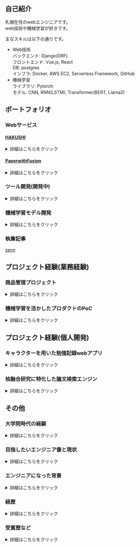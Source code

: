 ## 自己紹介
札幌在住のwebエンジニアです。  
web技術や機械学習が好きです。

主なスキルは以下の通りです。  
- Web技術  
    バックエンド: Django(DRF)  
    フロントエンド: Vue.js, React  
    DB: postgres  
    インフラ: Docker, AWS EC2, Serverless Framework, GitHub  
- 機械学習  
  ライブラリ: Pytorch  
  モデル: CNN, RNN(LSTM), Transformer(BERT, Llama2)  


## ポートフォリオ

### Webサービス

#### [HAKUSHI](https://hakushi.biz/)
<details>
  <summary>詳細はこちらをクリック</summary>
  
URL: https://hakushi.biz/  
      テーマ: モチベーション維持をテーマに設計されたモチベーション支援サービス。  
      開発期間:  2022年6月リリース   
      DAU:3人  

      使用技術  
      バックエンド: Django, DRF  
      フロントエンド: Vue3.2  
      インフラ: Docker, AWS EC2, sentry
</details>

#### [PaperwithFusion](https://staging.d3mw4gj6mldhry.amplifyapp.com/)
<details>
  <summary>詳細はこちらをクリック</summary>
  
URL: [STG環境](https://staging.d3mw4gj6mldhry.amplifyapp.com/)  
      テーマ: 核融合研究者が先行研究調査業務に特化した検索エンジン  
      開発期間:  2024年冬リリース予定   

      使用技術  
      バックエンド: Python  
      フロントエンド: React  
      インフラ: AWS Amplify, Serverless Framework(API GateWay, Docker, Lambda)  
      Embedding(チューニングなし): albert-base-v2  
      形態素解析: spacy  
      近傍探査, TF-IDF: scikit-learn  
</details>


### ツール開発(開発中)

<details>
  <summary>詳細はこちらをクリック</summary>
  
  - TechDebtExplorer  
  技術的負債を可視化することを目的とした計算ツールです。
  
  [![Readme Card](https://github-readme-stats.vercel.app/api/pin/?username=pikum99&repo=TechDebtExplorer)](https://github.com/pikum99/TechDebtExplorer)

  使用技術  
  言語: Python  
  アルゴリズム: Levenshtein  
</details>

### 機械学習モデル開発

<details>
  <summary>詳細はこちらをクリック</summary>
  
  - StockNN  
      株価をテーブル分類問題として予測しようとしたプロジェクトです。
      
      [![Readme Card](https://github-readme-stats.vercel.app/api/pin/?username=pikum99&repo=StockNN)](https://github.com/pikum99/StockNN)
    
      使用技術  
      ライブラリ: PyTorch  
      モデル: LSTM + MLP

  - BoatRaceNN  
      ボートレースの結果をテーブル分類問題として予測したプロジェクトです。
      
      [![Readme Card](https://github-readme-stats.vercel.app/api/pin/?username=pikum99&repo=BoatRaceNN)](https://github.com/pikum99/BoatRaceNN)
    
      使用技術  
      ライブラリ: PyTorch  
      モデル: MLP
</details>

### 執筆記事  

[zenn](https://zenn.dev/pikum)

## プロジェクト経験(業務経験)

### 商品管理プロジェクト

<details>
  <summary>詳細はこちらをクリック</summary>
  
#### 概要
 - 商品管理システムのメンバーとして従事  

#### 規模
- 10人程度  

#### 役職
- メンバー  

#### アピールしたい事項
##### 旧システムから現システムのリプレイスメント案件  

【課題】  
数千万レコードのデータ移管において、現行使用していた移管手法では、多大なる労力かかること。また、ヒューマンエラーが起こる可能性が秘められていたこと  

【工夫したこと】   
現行使用していた移管手法は、本番環境にscpでcsvを送り付け、ログをローカルに保存するという古典的移管手法を用いておりました。これでは、データ起因によるリカバリ対応において多大なる労力がかかることに加え、ヒューマンエラーが起こることが目に見えておりました。そこで私は、現状の問題点をまとめ、このままではリプレイス案件が失敗しかねないことを上長に相談し、バッチを修正する許可をいただきました。具体的に取り組んだことは以下の通りです。  
- AWS S3でデータ移行のCSVを管理し、そこからboto3経由で直で取り込みを行い、ログもS3に吐き出すというところに書き換え
- 移行実行に関してもシェルスクリプトで実行していたが、それも全てpythonに書き換えた
- 実行フローに関しても変更を行った  

【成果】  
本番のデータ移行時期においては、案の定、システム間のDBの設計差異に起因するエラー、他作業者の起因のエラーが多発しましたが、上記の対応を行ったため、リカバリー工数も対してかからなく無事データ移行を行い、リプレイスメント案件の成功に大きく寄与できたと思っております。

##### 部分的クリーンアーキテクチャの導入  

【課題】  
現在のチームでは、一部のスキルの高いエンジニアがクリーンアーキテクチャの概念を用いたコーディングをしていたが、アーキテクチャの概念がチームで行き渡っていなく、十分なPRのレビューがされず、かえって品質低下を招く恐れのあるチーム体制だった


【工夫したこと】  
私はそれを問題視し、自発的に「現在のプロダクトにアーキテクチャの概念は必要か？」という資料を他社の導入事例を交えて作成し上長に提出。その後、チームMTGで用意した資料を発表しました。


【成果】  
    「機能が独立しているバッチ周りから」というアプローチを提案し、チーム全体で部分的に導入を進めることに成功しました。　　
その後、チーム全体で、現在の理解している範囲でクリーンアーキテクチャの知識を講義し、チーム全体の理解の均一化を図りました。結果としてその後のプルリクレビューの精度も向上したと思います。  

##### プロダクトのコア機能を根本改修  
【課題】  
上記の通り「一部のスキルの高いエンジニアがコア機能をクリーンアーキテクチャで書き換える」ということを行われていたが、中途半端な状態で担当者が退職し、それを期限の納期までに動かす


【工夫したこと】   
使えるエンティティに関しては使用し、「依存性が判然とせずに、動的に呼び出す」というスパゲッティになりやすい箇所に関しては根本から書き換えるという作業を行いました。


【成果】  
引き継ぎタスクではありますが、数千行を超える神クラスをちゃんとビジネルロジックに落とし込み、それなりに後続の方が改修しやすいようなコーディングができたと思います。ここからは個人的な考えではありますが、プロダクトのクリーン化に関してはビジネスロジックとデータフロー図やER図等と真剣に向き合って、熟考した結果、着手するべきだと思っております。また、安易な疎結合に関しては疑問視しており、疎結合するべき層としてはいけない層があると考えており、それも日々改善の日々だと思っております。

</details>

### 機械学習を活かしたプロダクトのPoC

<details>
  <summary>詳細はこちらをクリック</summary>

#### プロジェクトの概要
 - インターン生と協力しながら、機械学習を活かしたプロダクトのPoCの業務

#### 規模
- 社員1~2人 (ほぼ私1人)
- インターン生3~5人(最大10名)  

#### 役職
- プロジェクトリーダー

#### アピールしたい事項
【課題】
何も整備されていない状況でインターン生と協力して成果を出す

【工夫したこと】  
- 配属されたインターン生に対して、現状のスキルの聞き取りを行い、スキルに伴ったことを何ができるかを考え実際に手を動かせるレベルで着手できるように課題設定を適宜おこない、人に説明できるレベルまで持っていった
- ピーク時はインターン生9人を一人で商品管理の業務をこなしながら面倒を見た
- 各チームに対して事情を説明し、各チームからデータセットを提供してもらい、研究できる環境を整備した

#### 成果一覧
#####  [汎用的画像分類モデルの作成(1カテゴリ 学習枚数 ~10枚)](https://note.com/diamondhead/n/n0498097e0f06)

技術:   
バックボーン: Conv Next  
エンドポイント: AWS SageMaker  

解決したい課題:   
人間が行なっている画像並び替えをAIにやらせる  

進捗:  
プロダクトの検証環境まで導入完了

##### 商品需要分類モデルの作成 
技術:  
バックボーン: LightGBM  

解決したい課題:
社内の売り上げビックデータを用いてどの商品が売れるか、値段設定はいくらが適切かを予測するモデルの作成  

進捗:  
売れるか売れないかのの分類問題に落とし込み精度8割のモデルが完成。  
プロダクト構想とモックをFigmaで作成。  

#####  商品説明, ハッシュタグ自動生成モデルの作成　
技術:  
バックボーン: Llama2  

解決したい課題:  
現在人間が行なっている商品説明文、ハッシュタグをAIにやらせる

進捗:
データセットを整備し、ほぼ違和感がない商品情報から商品説明分とハッシュタグを自動生成できるモデルを完成。

</details>

## プロジェクト経験(個人開発)

### キャラクターを用いた勉強記録webアプリ

<details>
  <summary>詳細はこちらをクリック</summary>
  
#### プロジェクトの概要
ToCに向けたキャラクターを用いた勉強記録webアプリの企画・開発・運用

#### URL  
[HAKUSHI](https://hakushi.biz/)

#### 開発規模
個人開発

#### ユーザー規模
DAU: 3人

#### 主要技術と選定理由
【主要技術】
```
バックエンド: Django, DRF
フロントエンド: Vue3.2 
インフラ: Docker, AWS EC2, sentry  
イラスト作成: Stable Diffusion  
```

【選定理由】  
バックエンド:   
大学院の知見を活かせるようにpythonを採用しました。また、フレームワークに関してはリッチでスケールできるサイトを作りたかったので、Django(DRF)を採用しました。また、EC2にしている理由は、ECRとECSでスケールできるようにしたいと思っているからです。

フロントエンド:  
Vueは業務で使っていたため、工数削減のため、Vue.jsにしました。

#### アピールしたい事項
全てを一人で作っているので、コンセプト選定〜インフラ構築〜開発〜広告まで一通りのことを経験しました。その中でもアピールしたいのは以下の事項です。  

#### コンセプト選定, 技術選定
【概要】    
自分の思いつく限り、様々な機能を実装していましたが、市場の反応、自分が本当に使うのかというのをPDCAサイクルを2年間回しました。その行き着いた先が、現在のHAKUSHIというサービスになります。  


【使用した技術】  
PDCAサイクルを回す間は比較的工数のかからないMVTのDjangoを採用し、コンセプトが決まってからは、フロントエンドはVue.js、バックエンドはDjango REST frameworkを導入しております。　

#### WebSocketを用いたリアルタイム機能の実装  

【概要】  
以下のWebSocketを用いて機能を実装しました
- リアルタイムで作業しているユーザーを表示させる機能
- リアルタイムで付箋を共有する機能
- リアルタイムで文章を共有する機能(Google Documentの共有的なもの)

【使用した技術】  
この機能の実装には、非同期処理を可能にするAsync Web Serverと、高速なデータストアであるRedisを使用しました。Async Web Serverはリアルタイムでのユーザー情報の更新を、Redisはその情報の高速な取得と保存を担当しています。

</details>

### 核融合研究に特化した論文検索エンジン
<details>
  <summary>詳細はこちらをクリック</summary>

#### プロジェクトの概要
核融合研究に特化した論文検索エンジン

#### URL  
[PapersWithFusion(検証環境)](https://staging.d3mw4gj6mldhry.amplifyapp.com/)

#### 開発規模
個人開発

#### ユーザー規模
リリース前

#### 主要技術と選定理由
【主要技術】
```
バックエンド: Python  
フロントエンド: React(TypeScript)  
インフラ: AWS Amplify, Serverless Framework(API GateWay, Docker, Lambda)  
Embedding(チューニングなし): albert-base-v2  
形態素解析: spacy  
近傍探査, TF-IDF: scikit-learn  
```

【選定理由】  
バックエンド:   
機械学習を用いた並び替え機能を実装したかったので、バックエンドはPythonであること、なるべくデプロイ周りを軽くしたかったので、Serverless Frameworkを採用しました。

フロントエンド:  
HAKUSHIではVue.jsを採用しておりましたが、個人としてはisoアプリ展開をしていきたいと思っていましたので、個人の勉強を兼ねてReactを採用しました。

機械学習まわり:  
近年進捗が目まぐるしいDeepLerningを使いたかったので、Embeddingにはbertを採用しようと思い、その中でも一番軽量であるalbert-base-v2を採用しました。近傍探査に関しては、導入が容易であるscikit-learnを採用しています。検索機構にはよりますが、もし速度がでないという話になってきたら頑張ってnmslibを導入したいと思います。


#### アピールしたい事項
現役研究者にヒアリングしながら、現在業界に足りていないであろう特化型論文検索サイトを作成しております

##### 機械学習を用いた関連順機能
【概要】    
ただのキーワード検索だけではなく、Bertを使いEmbeddingしたのちに、近傍探査を用いて関連順を出すといった機械学習ができる人間ならではのエンジンを作っていきたいと思っております。

また、
- docker
- serverlessフレームワーク
- Bert

以上の技術を組み合わせることによりAWSのlambdaで上記のBertを使うといったコスト対策に特化したアーキテクチャとなっております。

</details>

## その他

### 大学院時代の経験
<details>
  <summary>詳細はこちらをクリック</summary>
  <p>
大学院では、先輩のいない研究室で博士課程を含む計5年間在学しました。研究室内での役割として、後輩のタスク整理と具体的な指導に携わり、研究室の柱としての役割を果たしていました。  
また、個人の成果としては以下の通りです（詳細リンクは経歴を参照）。

- 国際論文誌に2本の論文が掲載
- 日本学術振興会 特別研究員(DC2)に採択
- マックスプランク・プラズマ物理研究所との共同研究
- 核融合年会で若手優秀発表賞を受賞

これらの実績から、人のマネジメント経験や申請書の作成方法、外国人を含むプロジェクトの進行方法、成果の発表手法に関しては、通常以上の実績があると自負しています。
  </p>
</details>


### 目指したいエンジニア像と現状
<details>
  <summary>詳細はこちらをクリック</summary>

webサービスにおいて企画・PoC検証・MVP開発・PMF達成・PMF達成後の運営開発しながら技術的負債の管理まで一貫してできる人物になることを目指して、日々過ごしております。  
具体的には、以下の項目に分けて取り組みを行っております。  
 - 企画・PoC検証:  
   機械学習を使って、AIの可能性について収集(現会社、個人開発)
 - MVP開発:  
   負債化可視化ツールの開発(個人開発)
 - PMFを目指す:  
   HAKUSHI(個人開発)
 - 運営開発しながら技術的負債の管理:  
   現在の職場のプロダクト

また、得意な領域は機械学習とwebの中間の領域になります。  
機械学習のコードをアーキテクチャの原則に則りコーディングできる人材なため、  
**PoCが終わった機械学習モデルをリリースするフェイズの際に私の真価を発揮できると思います。**  
イメージ的には、研究する時に書き散らかした.ipynbをうまく.pyファイルに落とし込み、webプロダクトにてアーキテクチャ化するのが得意と思っていただければ良いかと思います。  
</details>


### エンジニアになった背景
<details>
  <summary>詳細はこちらをクリック</summary>

社会に大きなインパクトを与え、社会貢献をすることに人生の進路を重要視してきました。  
大学院では「夢のエネルギー源 核融合発電」の研究に従事していました。  
IT業界に転身したきっかけは、核融合発電の業界規模が非常に大きいため個人の貢献に対するプロダクトへの影響が実感できないことに悩んでいたところ、研究中にweb技術(Django)に触れ、web技術であれば個人の貢献がプロダクトに対して大きな影響を持つ、かつ世界中の人に社会貢献できると考え、IT業界に飛び込みました！  

新しい技術が大好きで、研究でもweb開発においても知らない面白そうな技術があればすぐに試してみることをしております。   
</details>


### 経歴
<details>
  <summary>詳細はこちらをクリック</summary>

- 九州大学大学院工学修士, 2017年 - 2019年
- 九州大学大学院博士課程単位取得退学, 2019年 - 2022年
  - [高温プラズマにおける電磁波相互作用の研究](https://research-er.jp/researchers/view/894298)
  - Ghz帯の偏波制御装置の開発([国際論文雑誌掲載](https://www.sciencedirect.com/science/article/abs/pii/S0920379619302741))
  - 多素子アレイプリント基板アンテナの製造及び回路、計測システムの実装([国際論文雑誌掲載](https://www.jspf.or.jp/PFR/PFR_articles/pfr2019/pfr2019_14-3402111.html))
  - 高温プラズマにおける電磁波シミュレーション([マックスプランク・プラズマ物理研究所との共同研究](http://www.iae.kyoto-u.ac.jp/plasma/pladys/news/2019/PLADyS.Report.20200319.Fukuyama.pdf))
- webエンジニア, 2022年 -
  - 商品管理システム開発メンバー
  - 機械学習チームマネージャー
</details>


### 受賞歴など
<details>
  <summary>詳細はこちらをクリック</summary>

- 学府専攻賞
- ウシオ財団 奨学生
- [日本学術振興会 特別研究員](https://research-er.jp/projects/view/1119159)
- [核融合年会若手優秀発表賞](https://www.jspf.or.jp/award/wakate.html)
</details>

